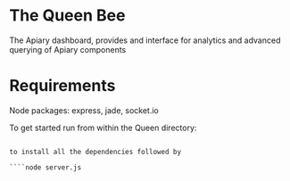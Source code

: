 The Queen Bee
========

The Apiary dashboard, provides and interface for analytics and advanced querying of Apiary components

Requirements
========

Node packages: express, jade, socket.io

To get started run from within the Queen directory:

````npm install

to install all the dependencies followed by

````node server.js
